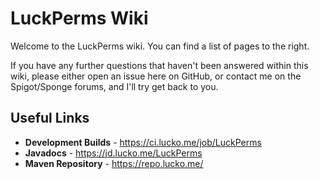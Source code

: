# LuckPerms Wiki

Welcome to the LuckPerms wiki. You can find a list of pages to the right.

If you have any further questions that haven't been answered within this wiki, please either open an issue here on GitHub, or contact me on the Spigot/Sponge forums, and I'll try get back to you.

## Useful Links
* **Development Builds** - <https://ci.lucko.me/job/LuckPerms>
* **Javadocs** - <https://jd.lucko.me/LuckPerms>
* **Maven Repository** - <https://repo.lucko.me/>